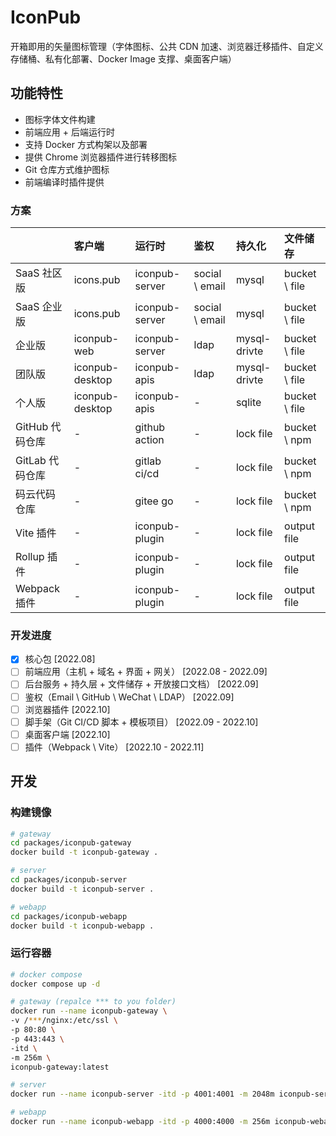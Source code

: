 # IconPub

开箱即用的矢量图标管理（字体图标、公共 CDN 加速、浏览器迁移插件、自定义存储桶、私有化部署、Docker Image 支撑、桌面客户端）

## 功能特性

- 图标字体文件构建
- 前端应用 + 后端运行时
- 支持 Docker 方式构架以及部署
- 提供 Chrome 浏览器插件进行转移图标
- Git 仓库方式维护图标
- 前端编译时插件提供

### 方案

|                 | 客户端          | 运行时         | 鉴权           | 持久化       | 文件储存      |
| :-------------- | :-------------- | :------------- | :------------- | :----------- | :------------ |
| SaaS 社区版     | icons.pub       | iconpub-server | social \ email | mysql        | bucket \ file |
| SaaS 企业版     | icons.pub       | iconpub-server | social \ email | mysql        | bucket \ file |
| 企业版          | iconpub-web     | iconpub-server | ldap           | mysql-drivte | bucket \ file |
| 团队版          | iconpub-desktop | iconpub-apis   | ldap           | mysql-drivte | bucket \ file |
| 个人版          | iconpub-desktop | iconpub-apis   | -              | sqlite       | bucket \ file |
| GitHub 代码仓库 | -               | github action  | -              | lock file    | bucket \ npm  |
| GitLab 代码仓库 | -               | gitlab ci/cd   | -              | lock file    | bucket \ npm  |
| 码云代码仓库    | -               | gitee go       | -              | lock file    | bucket \ npm  |
| Vite 插件       | -               | iconpub-plugin | -              | lock file    | output file   |
| Rollup 插件     | -               | iconpub-plugin | -              | lock file    | output file   |
| Webpack 插件    | -               | iconpub-plugin | -              | lock file    | output file   |

### 开发进度

- [x] 核心包 [2022.08]
- [ ] 前端应用（主机 + 域名 + 界面 + 网关） [2022.08 - 2022.09]
- [ ] 后台服务 + 持久层 + 文件储存 + 开放接口文档） [2022.09]
- [ ] 鉴权（Email \ GitHub \ WeChat \ LDAP） [2022.09]
- [ ] 浏览器插件 [2022.10]
- [ ] 脚手架（Git CI/CD 脚本 + 模板项目） [2022.09 - 2022.10]
- [ ] 桌面客户端 [2022.10]
- [ ] 插件（Webpack \ Vite） [2022.10 - 2022.11]

## 开发

### 构建镜像

```bash
# gateway
cd packages/iconpub-gateway
docker build -t iconpub-gateway .

# server
cd packages/iconpub-server
docker build -t iconpub-server .

# webapp
cd packages/iconpub-webapp
docker build -t iconpub-webapp .
```

### 运行容器

```bash
# docker compose
docker compose up -d
```

```bash
# gateway (repalce *** to you folder)
docker run --name iconpub-gateway \
-v /***/nginx:/etc/ssl \
-p 80:80 \
-p 443:443 \
-itd \
-m 256m \
iconpub-gateway:latest
```

```bash
# server
docker run --name iconpub-server -itd -p 4001:4001 -m 2048m iconpub-server:latest
```

```bash
# webapp
docker run --name iconpub-webapp -itd -p 4000:4000 -m 256m iconpub-webapp:latest
```
